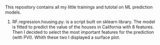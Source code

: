 This repository contains all my little trainings and tutotal on ML prediction models.
1. RF.regression.housing.py: is a script built on sklearn library. The model is fitted to predict the value of the houses in California with 8 features.
   Then I decided to select the most important features for the prediction (with PVI). Whith these two I displayed a surface plot.
